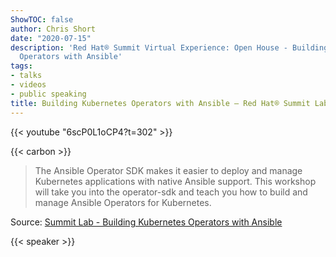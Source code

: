 ```yaml
---
ShowTOC: false
author: Chris Short
date: "2020-07-15"
description: 'Red Hat® Summit Virtual Experience: Open House - Building Kubernetes
  Operators with Ansible'
tags:
- talks
- videos
- public speaking
title: Building Kubernetes Operators with Ansible — Red Hat® Summit Lab
---
```


{{< youtube "6scP0L1oCP4?t=302" >}}

{{< carbon >}}

> The Ansible Operator SDK makes it easier to deploy and manage Kubernetes applications with native Ansible support. This workshop will take you into the operator-sdk and teach you how to build and manage Ansible Operators for Kubernetes.

Source: [Summit Lab - Building Kubernetes Operators with Ansible](https://youtu.be/6scP0L1oCP4?t=302)

{{< speaker >}}
